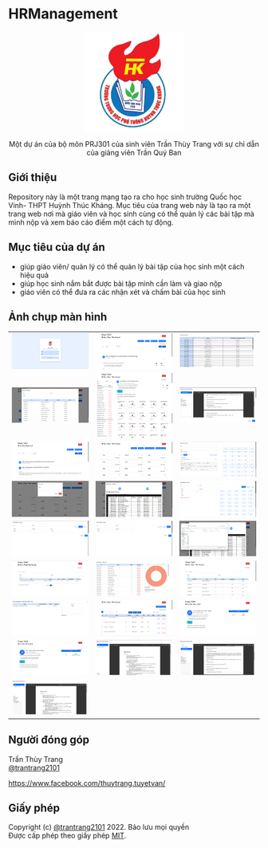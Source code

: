 # HRManagement
 
<p align="center">
  <img alt="Quốc học Vinh logo" width="200" src="web/assests/image/logo.png">
</p>
<p align="center">Một dự án của bộ môn PRJ301 của sinh viên Trần Thùy Trang với sự chỉ dẫn của giảng viên Trần Quý Ban</p>

## Giới thiệu
Repository này là một trang mạng tạo ra cho học sinh trường Quốc học Vinh- THPT Huỳnh Thúc Kháng. Mục tiêu của trang web này là tạo ra một trang web nơi mà giáo viên và học sinh cùng có thể quản lý các bài tập mà mình nộp và xem báo cáo điểm một cách tự động.

## Mục tiêu của dự án
 - giúp giáo viên/ quản lý có thể quản lý bài tập của học sinh một cách hiệu quả
 - giúp học sinh nắm bắt được bài tập mình cần làm và giao nộp
 - giáo viên có thể đưa ra các nhận xét và chấm bài của học sinh
## Ảnh chụp màn hình

| | | |
|:-------------------------:|:-------------------------:|:-------------------------:|
|<img alt="Screenshots" src="web/assests/image/homepage.png">|<img alt="Screenshots" src="web/assests/image/classroom1.png">|<img alt="Screenshots" src="web/assests/image/classroom2.png">|
|<img alt="Screenshots" src="web/assests/image/classroom3.png">|<img alt="Screenshots" src="web/assests/image/classroom4.png">|<img alt="Screenshots" src="web/assests/image/classroom5.png">|
|<img alt="Screenshots" src="web/assests/image/classroom6.png">|<img alt="Screenshots" src="web/assests/image/manage1.png">|<img alt="Screenshots" src="web/assests/image/manage2.png">|
|<img alt="Screenshots" src="web/assests/image/manage3.png">|<img alt="Screenshots" src="web/assests/image/manage4.png">|<img alt="Screenshots" src="web/assests/image/manage5.png">|
|<img alt="Screenshots" src="web/assests/image/manage6.png">|<img alt="Screenshots" src="web/assests/image/manage7.png">|<img alt="Screenshots" src="web/assests/image/manage8.png">|
|<img alt="Screenshots" src="web/assests/image/report1.png">|<img alt="Screenshots" src="web/assests/image/report2.png">|<img alt="Screenshots" src="web/assests/image/report3.png">|
|<img alt="Screenshots" src="web/assests/image/report4.png">|<img alt="Screenshots" src="web/assests/image/review.png">|<img alt="Screenshots" src="web/assests/image/task1.png">|
|<img alt="Screenshots" src="web/assests/image/task2.png">|<img alt="Screenshots" src="web/assests/image/task3.png">|<img alt="Screenshots" src="web/assests/image/task4.png">|
|<img alt="Screenshots" src="web/assests/image/task6.png">|


## Người đóng góp
Trần Thùy Trang  
<a href="https://github.com/trantrang2101">@trantrang2101</a>

<a href="https://www.facebook.com/thuytrang.tuyetvan/">https://www.facebook.com/thuytrang.tuyetvan/</a> 

## Giấy phép

Copyright (c) <a href="https://github.com/trantrang2101">@trantrang2101</a> 2022. Bảo lưu mọi quyền  
Được cấp phép theo giấy phép <a href="https://github.com/trantrang2101/HRManagement/LICENSE.txt">MIT</a>.